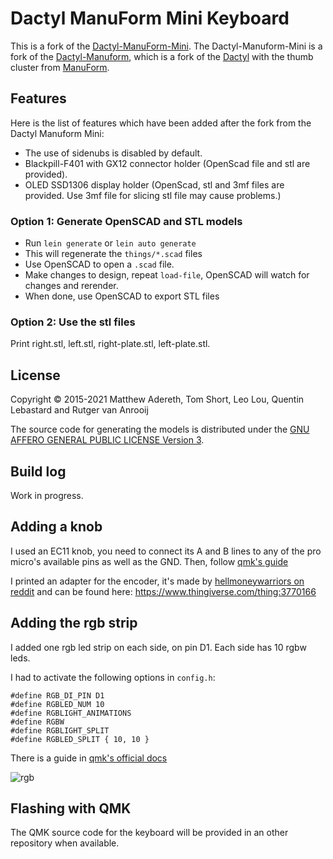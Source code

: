 # Dactyl ManuForm Mini Keyboard

This is a fork of the [Dactyl-ManuForm-Mini](https://github.com/l4u/dactyl-manuform-mini-keyboard). The Dactyl-Manuform-Mini is a fork of the [Dactyl-Manuform](https://github.com/tshort/dactyl-keyboard), which is a fork of the [Dactyl](https://github.com/adereth/dactyl-keyboard) with the thumb cluster from [ManuForm](https://github.com/jeffgran/ManuForm).

## Features

Here is the list of features which have been added after the fork from the Dactyl Manuform Mini:

- The use of sidenubs is disabled by default. 
- Blackpill-F401 with GX12 connector holder (OpenScad file and stl are provided). 
- OLED SSD1306 display holder (OpenScad, stl and 3mf files are provided. Use 3mf file for slicing stl file may cause problems.)

### Option 1: Generate OpenSCAD and STL models

* Run `lein generate` or `lein auto generate`
* This will regenerate the `things/*.scad` files
* Use OpenSCAD to open a `.scad` file.
* Make changes to design, repeat `load-file`, OpenSCAD will watch for changes and rerender.
* When done, use OpenSCAD to export STL files

### Option 2: Use the stl files

Print right.stl, left.stl, right-plate.stl, left-plate.stl.

## License

Copyright © 2015-2021 Matthew Adereth, Tom Short, Leo Lou, Quentin Lebastard and Rutger van Anrooij

The source code for generating the models is distributed under the [GNU AFFERO GENERAL PUBLIC LICENSE Version 3](LICENSE).


## Build log

Work in progress.

## Adding a knob
I used an EC11 knob, you need to connect its A and B lines to any of the pro micro's available pins as well as the GND.
Then, follow [qmk's guide](https://docs.qmk.fm/#/feature_encoders)

I printed an adapter for the encoder, it's made by [hellmoneywarriors on reddit](https://www.reddit.com/r/MechanicalKeyboards/comments/chs82g/designed_a_new_adapter_for_installing_rotary/?st=jzpioq7c&sh=33f65e95) and can be found here: https://www.thingiverse.com/thing:3770166


## Adding the rgb strip
I added one rgb led strip on each side, on pin D1. Each side has 10 rgbw leds.

I had to activate the following options in `config.h`:

```
#define RGB_DI_PIN D1
#define RGBLED_NUM 10
#define RGBLIGHT_ANIMATIONS
#define RGBW
#define RGBLIGHT_SPLIT
#define RGBLED_SPLIT { 10, 10 }
```

There is a guide in [qmk's official docs](https://beta.docs.qmk.fm/features/feature_rgblight)

![rgb](pics/IMG_20191005_142206.jpg)

## Flashing with QMK

The QMK source code for the keyboard will be provided in an other repository when available.


